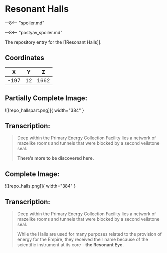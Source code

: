 # Resonant Halls

--8<-- "spoiler.md"

--8<-- "postyav_spoiler.md"

The repository entry for the [[Resonant Halls]].

## Coordinates
| **X** | **Y** | **Z** |
| :---: | :---: | :---: |
| -197 |  12  | 1662 |

## Partially Complete Image:

![[repo_hallspart.png]]{ width="384" }

## Transcription:
> Deep within the Primary Energy Collection Facility lies a network of mazelike rooms and tunnels that were blocked by a second veilstone seal.
>
> **There’s more to be discovered here.**


## Complete Image:

![[repo_halls.png]]{ width="384" }

## Transcription:
> Deep within the Primary Energy Collection Facility lies a network of mazelike rooms and tunnels that were blocked by a second veilstone seal.
>
> While the Halls are used for many purposes related to the provision of energy for the Empire, they received their name because of the scientific instrument at its core - **the Resonant Eye**.
